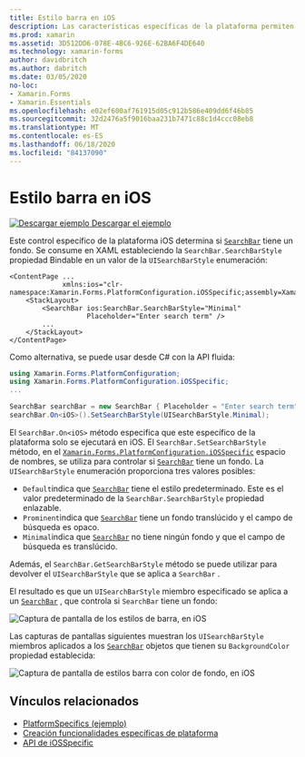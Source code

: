 ```yaml
---
title: Estilo barra en iOS
description: Las características específicas de la plataforma permiten consumir funcionalidad que solo está disponible en una plataforma específica, sin necesidad de implementar representadores o efectos personalizados. En este artículo se explica cómo consumir el específico de la plataforma iOS que controla si un barra tiene un fondo.
ms.prod: xamarin
ms.assetid: 3D512DD6-078E-4BC6-926E-62BA6F4DE640
ms.technology: xamarin-forms
author: davidbritch
ms.author: dabritch
ms.date: 03/05/2020
no-loc:
- Xamarin.Forms
- Xamarin.Essentials
ms.openlocfilehash: e02ef600af761915d05c912b586e409dd6f46b85
ms.sourcegitcommit: 32d2476a5f9016baa231b7471c88c1d4ccc08eb8
ms.translationtype: MT
ms.contentlocale: es-ES
ms.lasthandoff: 06/18/2020
ms.locfileid: "84137090"
---
```

# <a name="searchbar-style-on-ios"></a>Estilo barra en iOS

[![Descargar ejemplo](~/media/shared/download.png) Descargar el ejemplo](https://docs.microsoft.com/samples/xamarin/xamarin-forms-samples/userinterface-platformspecifics)

Este control específico de la plataforma iOS determina si [`SearchBar`](xref:Xamarin.Forms.SearchBar) tiene un fondo. Se consume en XAML estableciendo la `SearchBar.SearchBarStyle` propiedad Bindable en un valor de la `UISearchBarStyle` enumeración:

```xaml
<ContentPage ...
             xmlns:ios="clr-namespace:Xamarin.Forms.PlatformConfiguration.iOSSpecific;assembly=Xamarin.Forms.Core">
    <StackLayout>
        <SearchBar ios:SearchBar.SearchBarStyle="Minimal"
                   Placeholder="Enter search term" />
        ...
    </StackLayout>
</ContentPage>
```

Como alternativa, se puede usar desde C# con la API fluida:

```csharp
using Xamarin.Forms.PlatformConfiguration;
using Xamarin.Forms.PlatformConfiguration.iOSSpecific;
...

SearchBar searchBar = new SearchBar { Placeholder = "Enter search term" };
searchBar.On<iOS>().SetSearchBarStyle(UISearchBarStyle.Minimal);
```

El `SearchBar.On<iOS>` método especifica que este específico de la plataforma solo se ejecutará en iOS. El `SearchBar.SetSearchBarStyle` método, en el [`Xamarin.Forms.PlatformConfiguration.iOSSpecific`](xref:Xamarin.Forms.PlatformConfiguration.iOSSpecific) espacio de nombres, se utiliza para controlar si [`SearchBar`](xref:Xamarin.Forms.SearchBar) tiene un fondo. La `UISearchBarStyle` enumeración proporciona tres valores posibles:

- `Default`indica que [`SearchBar`](xref:Xamarin.Forms.SearchBar) tiene el estilo predeterminado. Este es el valor predeterminado de la `SearchBar.SearchBarStyle` propiedad enlazable.
- `Prominent`indica que [`SearchBar`](xref:Xamarin.Forms.SearchBar) tiene un fondo translúcido y el campo de búsqueda es opaco.
- `Minimal`indica que [`SearchBar`](xref:Xamarin.Forms.SearchBar) no tiene ningún fondo y que el campo de búsqueda es translúcido.

Además, el `SearchBar.GetSearchBarStyle` método se puede utilizar para devolver el `UISearchBarStyle` que se aplica a `SearchBar` .

El resultado es que un `UISearchBarStyle` miembro especificado se aplica a un [`SearchBar`](xref:Xamarin.Forms.SearchBar) , que controla si `SearchBar` tiene un fondo:

![Captura de pantalla de los estilos de barra, en iOS](searchbar-style-images/searchbar-styles.png "Estilos de barra en iOS")

Las capturas de pantallas siguientes muestran los `UISearchBarStyle` miembros aplicados a los [`SearchBar`](xref:Xamarin.Forms.SearchBar) objetos que tienen su `BackgroundColor` propiedad establecida:

![Captura de pantalla de estilos barra con color de fondo, en iOS](searchbar-style-images/searchbar-background-styles.png "Estilos de barra con color de fondo en iOS")

## <a name="related-links"></a>Vínculos relacionados

- [PlatformSpecifics (ejemplo)](https://docs.microsoft.com/samples/xamarin/xamarin-forms-samples/userinterface-platformspecifics)
- [Creación funcionalidades específicas de plataforma](~/xamarin-forms/platform/platform-specifics/index.md#creating-platform-specifics)
- [API de iOSSpecific](xref:Xamarin.Forms.PlatformConfiguration.iOSSpecific)
